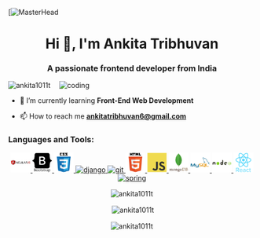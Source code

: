 [![MasterHead](https://trisya.com/myimg/child/Website%20Design.gif)
<h1 align="center">Hi 👋, I'm Ankita Tribhuvan</h1>
<h3 align="center">A passionate frontend developer from India</h3>
<img align="right" alt="coding"width="400" src="https://camo.githubusercontent.com/4200413d54baa2cf1b89386052143acb0e89248c3d74d907fe021682cca12376/68747470733a2f2f692e70696e696d672e636f6d2f6f726967696e616c732f39642f63622f33362f39646362333635373964343531386233313435313930363436366463373335642e676966">


<p align="left"> <img src="https://komarev.com/ghpvc/?username=ankita1011t&label=Profile%20views&color=0e75b6&style=flat" alt="ankita1011t" /> </p>

- 🌱 I’m currently learning **Front-End Web Development**

- 📫 How to reach me **ankitatribhuvan6@gmail.com**


<p align="left">
</p>

<h3 align="left">Languages and Tools:</h3>
<p align="center"> <a href="https://angular.io" target="_blank" rel="noreferrer"> <img src="https://raw.githubusercontent.com/devicons/devicon/master/icons/angularjs/angularjs-original-wordmark.svg" alt="angularjs" width="40" height="40"/> </a> <a href="https://getbootstrap.com" target="_blank" rel="noreferrer"> 
<img src="https://raw.githubusercontent.com/devicons/devicon/master/icons/bootstrap/bootstrap-plain-wordmark.svg" alt="bootstrap" width="40" height="40"/> </a> <a href="https://www.w3schools.com/css/" target="_blank" rel="noreferrer">
<img src="https://raw.githubusercontent.com/devicons/devicon/master/icons/css3/css3-original-wordmark.svg" alt="css3" width="40" height="40"/> </a> <a href="https://www.djangoproject.com/" target="_blank" rel="noreferrer"> 
<img src="https://cdn.worldvectorlogo.com/logos/django.svg" alt="django" width="40" height="40"/> </a> <a href="https://git-scm.com/" target="_blank" rel="noreferrer"> 
<img src="https://www.vectorlogo.zone/logos/git-scm/git-scm-icon.svg" alt="git" width="40" height="40"/> </a> <a href="https://www.w3.org/html/" target="_blank" rel="noreferrer">
<img src="https://raw.githubusercontent.com/devicons/devicon/master/icons/html5/html5-original-wordmark.svg" alt="html5" width="40" height="40"/> </a> <a href="https://developer.mozilla.org/en-US/docs/Web/JavaScript" target="_blank" rel="noreferrer">
<img src="https://raw.githubusercontent.com/devicons/devicon/master/icons/javascript/javascript-original.svg" alt="javascript" width="40" height="40"/> </a> <a href="https://www.mongodb.com/" target="_blank" rel="noreferrer"> <img src="https://raw.githubusercontent.com/devicons/devicon/master/icons/mongodb/mongodb-original-wordmark.svg" alt="mongodb" width="40" height="40"/> </a> <a href="https://www.mysql.com/" target="_blank" rel="noreferrer">
<img src="https://raw.githubusercontent.com/devicons/devicon/master/icons/mysql/mysql-original-wordmark.svg" alt="mysql" width="40" height="40"/> </a> <a href="https://nodejs.org" target="_blank" rel="noreferrer"> 
<img src="https://raw.githubusercontent.com/devicons/devicon/master/icons/nodejs/nodejs-original-wordmark.svg" alt="nodejs" width="40" height="40"/> </a> <a href="https://reactjs.org/" target="_blank" rel="noreferrer"> 
<img src="https://raw.githubusercontent.com/devicons/devicon/master/icons/react/react-original-wordmark.svg" alt="react" width="40" height="40"/> </a> <a href="https://spring.io/" target="_blank" rel="noreferrer">
<img src="https://www.vectorlogo.zone/logos/springio/springio-icon.svg" alt="spring" width="40" height="40"/> </a> </p>

<p align="center"><img align="center" src="https://github-readme-stats.vercel.app/api/top-langs?username=ankita1011t&show_icons=true&locale=en&layout=compact" alt="ankita1011t" /></p>

<p align="center">&nbsp;<img align="center"src="https://github-readme-stats.vercel.app/api?username=ankita1011t&show_icons=true&locale=en" alt="ankita1011t" /></p>

<p align="center"><img align="center" src="https://github-readme-streak-stats.herokuapp.com/?user=ankita1011t&" alt="ankita1011t" /></p>
